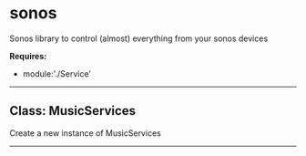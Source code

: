 # sonos

Sonos library to control (almost) everything from your sonos devices

**Requires:**

+ module:'./Service'

* * *

## Class: MusicServices

Create a new instance of MusicServices

* * *
